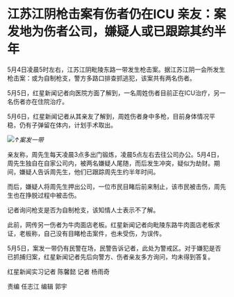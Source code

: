 # 江苏江阴枪击案有伤者仍在ICU 亲友：案发地为伤者公司，嫌疑人或已跟踪其约半年

5月4日凌晨5时左右，江苏江阴毗陵东路一带发生枪击案。据江苏江阴一会所发生枪击案：或为自制枪支，警方多路口排查抓逃犯，该案共有两名伤者。

5月5日，红星新闻记者向医院方面了解到，一名周姓伤者目前正在ICU治疗，另一名伤者亦在住院治疗。

5月6日，红星新闻记者从其亲友了解到，周姓伤者身中多枪，目前身体情况平稳，仍有子弹留在体内，计划手术取出。

![](https://inews.gtimg.com/om_bt/OuUfZ9xXNFkM8V2h5aQvTonSqVrEwzzQ9EJBWoAzW9nt4AA/1000)_↑案发一带_

亲友称，周先生每天凌晨3点多出门锻炼，凌晨5点左右去往公司办公。5月4日，周先生独自在自家公司内，被两名嫌疑人尾随，而后发生冲突，疑似为劫财。期间，嫌疑人告诉周先生，他们已跟踪周先生约半年时间。

而后，嫌疑人将周先生押出公司，一位市民目睹后前来制止，该市民被击伤，周先生也在挣脱过程中被击伤。

记者询问枪支是否为自制枪支，该知情人士表示不了解。

此前，网传另一伤者为牛肉面店老板。红星新闻记者向毗陵东路牛肉面店老板求证，老板称，自己没有目睹枪击案件，也未受伤，为误传。

5月5日，案发一带仍有民警在场，民警告诉记者，此处为警戒区。对于嫌犯是否已抓捕归案，红星新闻记者先后向警方、伤者亲友多方询问，均未得到答复。

红星新闻实习记者 陈馨懿 记者 杨雨奇

责编 任志江 编辑 郭宇

